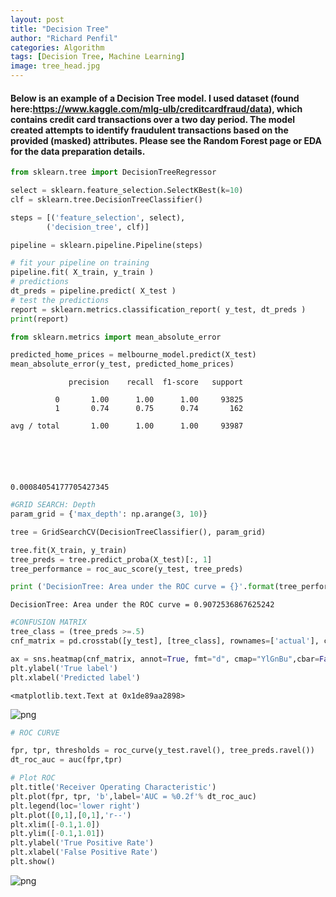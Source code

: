 ```yaml
---
layout: post
title: "Decision Tree"
author: "Richard Penfil"
categories: Algorithm
tags: [Decision Tree, Machine Learning]
image: tree_head.jpg
---
```


#### Below is an example of a Decision Tree model. I used dataset (found here:https://www.kaggle.com/mlg-ulb/creditcardfraud/data), which contains credit card transactions over a two day period. The model created attempts to identify fraudulent transactions based on the provided (masked) attributes. Please see the Random Forest page or EDA for the data preparation details.


```python
from sklearn.tree import DecisionTreeRegressor

select = sklearn.feature_selection.SelectKBest(k=10)
clf = sklearn.tree.DecisionTreeClassifier()

steps = [('feature_selection', select),
        ('decision_tree', clf)]

pipeline = sklearn.pipeline.Pipeline(steps)

# fit your pipeline on training
pipeline.fit( X_train, y_train )
# predictions
dt_preds = pipeline.predict( X_test )
# test the predictions
report = sklearn.metrics.classification_report( y_test, dt_preds )
print(report)

from sklearn.metrics import mean_absolute_error

predicted_home_prices = melbourne_model.predict(X_test)
mean_absolute_error(y_test, predicted_home_prices)
```

                 precision    recall  f1-score   support
    
              0       1.00      1.00      1.00     93825
              1       0.74      0.75      0.74       162
    
    avg / total       1.00      1.00      1.00     93987
    
    




    0.00084054177705427345




```python
#GRID SEARCH: Depth
param_grid = {'max_depth': np.arange(3, 10)}

tree = GridSearchCV(DecisionTreeClassifier(), param_grid)

tree.fit(X_train, y_train)
tree_preds = tree.predict_proba(X_test)[:, 1]
tree_performance = roc_auc_score(y_test, tree_preds)

print ('DecisionTree: Area under the ROC curve = {}'.format(tree_performance))
```

    DecisionTree: Area under the ROC curve = 0.9072536867625242
    


```python
#CONFUSION MATRIX
tree_class = (tree_preds >=.5)
cnf_matrix = pd.crosstab([y_test], [tree_class], rownames=['actual'], colnames=['tree_preds'])

ax = sns.heatmap(cnf_matrix, annot=True, fmt="d", cmap="YlGnBu",cbar=False)
plt.ylabel('True label')
plt.xlabel('Predicted label')
```




    <matplotlib.text.Text at 0x1de89aa2898>




![png](Decision_tree_files/Decision_tree_3_1.png)



```python
# ROC CURVE

fpr, tpr, thresholds = roc_curve(y_test.ravel(), tree_preds.ravel())
dt_roc_auc = auc(fpr,tpr)

# Plot ROC
plt.title('Receiver Operating Characteristic')
plt.plot(fpr, tpr, 'b',label='AUC = %0.2f'% dt_roc_auc)
plt.legend(loc='lower right')
plt.plot([0,1],[0,1],'r--')
plt.xlim([-0.1,1.0])
plt.ylim([-0.1,1.01])
plt.ylabel('True Positive Rate')
plt.xlabel('False Positive Rate')
plt.show()
```


![png](Decision_tree_files/Decision_tree_4_0.png)



```python

```
